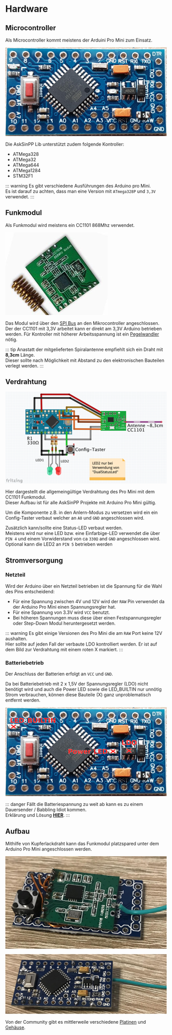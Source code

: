 # Hardware

## Microcontroller

Als Microcontroller kommt meistens der Arduini Pro Mini zum Einsatz.

![Arduino Pro Mini](./images/arduino-pro-mini.jpg)

Die AskSinPP Lib unterstützt zudem folgende Kontroller: 
* ATMega328
* ATMega32
* ATMega644
* ATMega1284
* STM32F1

::: warning
Es gibt verschiedene Ausführungen des Arduino pro Mini.  
Es ist darauf zu achten, dass man eine Version mit `ATmega328P` und `3,3V` verwendet.
:::

## Funkmodul

Als Funkmodul wird meistens ein CC1101 868Mhz verwendet.  

![CC1101](./images/cc1101.jpg)

Das Modul wird über den [SPI Bus](https://de.wikipedia.org/wiki/Serial_Peripheral_Interface) 
an den Mikrocontroller angeschlossen.  
Der der CC1101 mit 3,3V arbeitet kann er direkt am 3,3V Arduino betrieben werden. Für Kontroller
mit höherer Arbeitsspannung ist ein [Pegelwandler](https://de.wikipedia.org/wiki/Pegelumsetzer) nötig.

::: tip
Anastatt der mitgelieferten Spiralantenne empfiehlt sich ein Draht mit **8,3cm** Länge.  
Dieser sollte nach Möglichkeit mit Abstand zu den elektronischen Bauteilen verlegt werden.
:::

## Verdrahtung

![Allgemeingültige Verdrahtung Arduino Pro Mini und CC1101](./images/wiring_arduino_cc1101.png)

Hier dargestellt die allgemeingültige Verdrahtung des Pro Mini mit dem CC1101 Funkmodul.  
Dieser Aufbau ist für alle AskSinPP Projekte mit Arduino Pro Mini gültig.  

Um die Komponente z.B. in den Anlern-Modus zu versetzen wird ein ein Config-Taster verbaut 
welcher an `A0` und `GND` angeschlossen wird.  

Zusätzlich kann/sollte eine Status-LED verbaut werden.  
Meistens wird nur eine LED bzw. eine Einfarbige-LED verwendet die über `PIN 4` und 
einem Vorwiderstand von ca `330Ω` and `GND` angeschlossen wird.
Optional kann die LED2 an `PIN 5` betrieben werden 

## Stromversorgung

### Netzteil

Wird der Arduino über ein Netzteil betrieben ist die Spannung für die Wahl des Pins entscheidend:

* Für eine Spannung zwischen 4V und 12V wird der `RAW` Pin verwendet da der Arduino Pro Mini 
  einen Spannungsregler hat.  
* Für eine Spannung von 3.3V wird `VCC` benutzt.
* Bei höheren Spannungen muss diese über einen Festspannungsregler oder Step-Down Modul heruntergesetzt werden.

::: warning
Es gibt einige Versionen des Pro Mini die am `RAW` Port keine 12V aushalten.  
Hier sollte auf jeden Fall der verbaute LDO kontrolliert werden. 
Er ist auf dem Bild zur Verdrahtung mit einem roten X markiert.
:::

### Batteriebetrieb

Der Anschluss der Batterien erfolgt an `VCC` und `GND`.

Da bei Batteriebetrieb mit 2 x 1,5V der Spannungsregler (LDO) nicht benötigt wird und auch die Power LED sowie die LED_BUILTIN nur unnötig Strom verbrauchen, können diese Bauteile (X) ganz unproblematisch entfernt werden.

![Arduino Pro Mini Bauteilkennzeichung](./images/arduino-pro-mini-removed-parts.jpg)

::: danger
Fällt die Batteriespannung zu weit ab kann es zu einem Dauersender / Babbling Idiot kommen.  
Erklärung und Lösung **[HIER](/Grundlagen/FAQ/Babbling_idiot.html)**.
:::


## Aufbau

Mithilfe von Kupferlackdraht kann das Funkmodul platzspared unter dem Arduino Pro Mini angeschlossen werden.

![CC1101 mit Kupferlackdraht am Arduino Pro Mini](./images/arduino_cc1101_bottom.jpg)

![Arduino Pro Mini von oben](./images/arduino_cc1101_top.jpg)


Von der Community gibt es mittlerweile verschiedene [Platinen](/Platinen/) und [Gehäuse](/Gehaeuse/).

